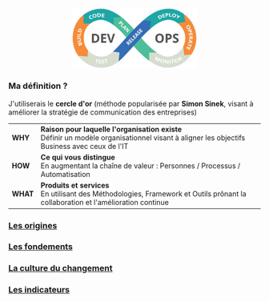 <div id="header" align="center">
  <img src="images/devops.png" width="250"/>
</div>
<h3>Ma définition ?</h3>
<p>J'utiliserais le <b>cercle d'or</b> (méthode popularisée par <b>Simon Sinek</b>, visant à améliorer la stratégie de communication des entreprises)</p>
<div>
	<table>
		  <tr>
			  <td><b>WHY</b></mark></td>
			  <td><b>Raison pour laquelle l'organisation existe</b><br>
			         Définir un modèle organisationnel visant à aligner les objectifs Business avec ceux de l'IT</td>
		  </tr>
		  <tr>
			  <td><b>HOW</b></td>
			  <td><b>Ce qui vous distingue</b><br>
				 En augmentant la chaîne de valeur : Personnes / Processus / Automatisation</td>
		  </tr>  
		  <tr>
			  <td><b>WHAT</b></td>
			  <td><b>Produits et services</b><br>
				 En utilisant des Méthodologies, Framework et Outils prônant la collaboration et l'amélioration continue</td>
		  </tr>  
	</table>
</div>

<h3><b><a href="./resources/origins.md">Les origines</a></b></h3>
<h3><b><a href="./resources/foundation.md">Les fondements</a></b></h3>
<h3><b><a href="./resources/culture-of-change.md">La culture du changement</a></b></h3>
<h3><b><a href="./resources/metrics.md">Les indicateurs</a></b></h3>
